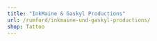 ```yaml
---
title: "InkMaine & Gaskyl Productions"
url: /rumford/inkmaine-und-gaskyl-productions/
shop: Tattoo
---
```

